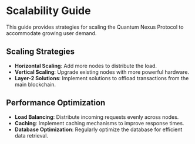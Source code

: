 # Scalability Guide

This guide provides strategies for scaling the Quantum Nexus Protocol to accommodate growing user demand.

## Scaling Strategies

- **Horizontal Scaling**: Add more nodes to distribute the load.
- **Vertical Scaling**: Upgrade existing nodes with more powerful hardware.
- **Layer-2 Solutions**: Implement solutions to offload transactions from the main blockchain.

## Performance Optimization

- **Load Balancing**: Distribute incoming requests evenly across nodes.
- **Caching**: Implement caching mechanisms to improve response times.
- **Database Optimization**: Regularly optimize the database for efficient data retrieval.

